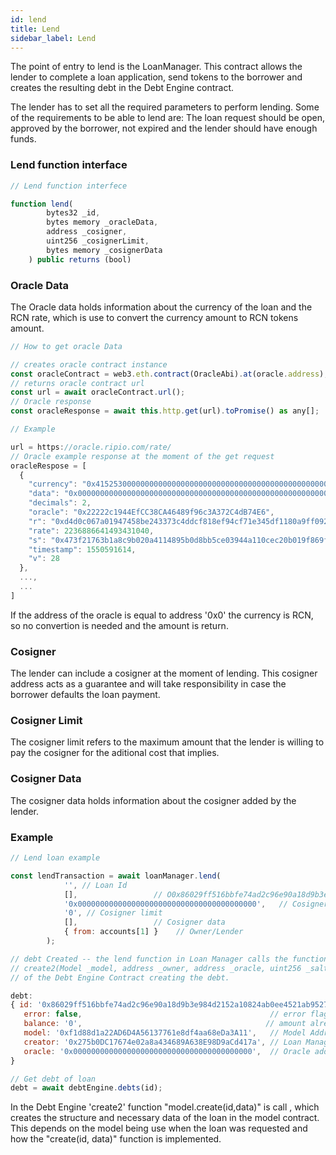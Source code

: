 ```yaml
---
id: lend
title: Lend 
sidebar_label: Lend 
---
```


The point of entry to lend is the LoanManager. This contract allows the lender to complete a loan application, send tokens to the borrower and creates the resulting debt in the Debt Engine contract.

The lender has to set all the required parameters to perform lending. Some of the requirements to be able to lend are: The loan request should be open, 
approved by the borrower, not expired and the lender should have enough funds. 

### Lend function interface

~~~ javascript
// Lend function interfece

function lend(
        bytes32 _id,        
        bytes memory _oracleData, 
        address _cosigner,
        uint256 _cosignerLimit,
        bytes memory _cosignerData
    ) public returns (bool)

~~~

### Oracle Data

The Oracle data holds information about the currency of the loan and the RCN rate, which is use to convert the currency amount to RCN tokens amount. 

~~~ javascript
// How to get oracle Data 

// creates oracle contract instance
const oracleContract = web3.eth.contract(OracleAbi).at(oracle.address);
// returns oracle contract url 
const url = await oracleContract.url();
// Oracle response
const oracleResponse = await this.http.get(url).toPromise() as any[];

// Example

url = https://oracle.ripio.com/rate/
// Oracle example response at the moment of the get request
oracleRespose = [
  {
    "currency": "0x4152530000000000000000000000000000000000000000000000000000000000", //ARS
    "data": "0x000000000000000000000000000000000000000000000000000000005c6c267e0000000000000000000000000000000000000000000000001f0b048c850853000000000000000000000000000000000000000000000000000000000000000002000000000000000000000000000000000000000000000000000000000000001cd4d0c067a01947458be243373c4ddcf818ef94cf71e345df1180a9ff092e94b7473f21763b1a8c9b020a4114895b0d8bb5ce03944a110cec20b019f869f89a61", 
    "decimals": 2, 
    "oracle": "0x22222c1944EfCC38CA46489f96c3A372C4dB74E6", 
    "r": "0xd4d0c067a01947458be243373c4ddcf818ef94cf71e345df1180a9ff092e94b7", 
    "rate": 2236886641493431040, 
    "s": "0x473f21763b1a8c9b020a4114895b0d8bb5ce03944a110cec20b019f869f89a61", 
    "timestamp": 1550591614, 
    "v": 28
  }, 
  ...,
  ...  
]

~~~

If the address of the oracle is equal to address '0x0' the currency is RCN, so no convertion is needed and the amount is return.

### Cosigner

The lender can include a cosigner at the moment of lending. This cosigner address acts as a guarantee and will take responsibility in case the borrower defaults the loan payment.

### Cosigner Limit 

The cosigner limit refers to the maximum amount that the lender is willing to pay the cosigner for the aditional cost that implies. 

### 

### Cosigner Data 

The cosigner data holds information about the cosigner added by the lender. 

### 

### Example

~~~ javascript
// Lend loan example 

const lendTransaction = await loanManager.lend(
            '', // Loan Id
            [],                 // O0x86029ff516bbfe74ad2c96e90a18d9b3e984d2152a10824ab0ee4521ab952728racleData
            '0x0000000000000000000000000000000000000000',   // Cosigner  0x address
            '0', // Cosigner limit
            [],                 // Cosigner data 
            { from: accounts[1] }    // Owner/Lender
        );   

// debt Created -- the lend function in Loan Manager calls the function: 
// create2(Model _model, address _owner, address _oracle, uint256 _salt, bytes calldata _data) external returns (bytes32 id)
// of the Debt Engine Contract creating the debt.

debt:
{ id: '0x86029ff516bbfe74ad2c96e90a18d9b3e984d2152a10824ab0ee4521ab952728', // Loan Id
   error: false,                                          // error flag  
   balance: '0',                                         // amount already payed of the debt       
   model: '0xf1d88d1a22AD6D4A56137761e8df4aa68eDa3A11',   // Model Address        
   creator: '0x275b0DC17674e02a8a434689A638E98D9aCd417a', // Loan Manager Address 
   oracle: '0x0000000000000000000000000000000000000000',  // Oracle address
} 

// Get debt of loan 
debt = await debtEngine.debts(id);

~~~

In the Debt Engine 'create2' function "model.create(id,data)" is call , which creates the structure and necessary data of the loan in the model contract. This depends on the model being use when the loan was requested and how the "create(id, data)" function is implemented.

###